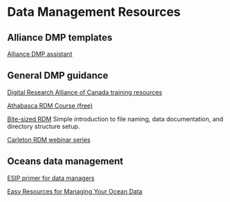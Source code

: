 
# Data Management Resources

## Alliance DMP templates

[Alliance DMP assistant](https://alliancecan.ca/en/services/research-data-management/dmp-assistant)

## General DMP guidance

[Digital Research Alliance of Canada training resources](https://alliancecan.ca/en/services/research-data-management/learning-and-training/training-resources)

[Athabasca RDM Course (free)](https://powered.athabascau.ca/product?catalog=Research-Data-Management)

[Bite-sized RDM](https://ubc-library-rc.github.io/rdm/)
Simple introduction to file naming, data documentation, and directory structure setup.

[Carleton RDM webinar series](https://library.carleton.ca/services/research-data-management)

## Oceans data management

[ESIP primer for data managers](
https://esip.figshare.com/articles/online_resource/Biological_Observation_Data_Standardization_-_A_Primer_for_Data_Managers/16806712)

[Easy Resources for Managing Your Ocean Data](https://www.deepoceanobserving.org/pages/tips-for-managing-your-ocean-data?utm_medium=email&utm_source=GovDelivery)


